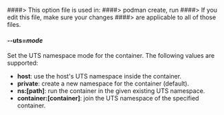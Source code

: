 ####> This option file is used in:
####>   podman create, run
####> If you edit this file, make sure your changes
####> are applicable to all of those files.
#### **--uts**=*mode*

Set the UTS namespace mode for the container. The following values are supported:

- **host**: use the host's UTS namespace inside the container.
- **private**: create a new namespace for the container (default).
- **ns:[path]**: run the container in the given existing UTS namespace.
- **container:[container]**: join the UTS namespace of the specified container.
